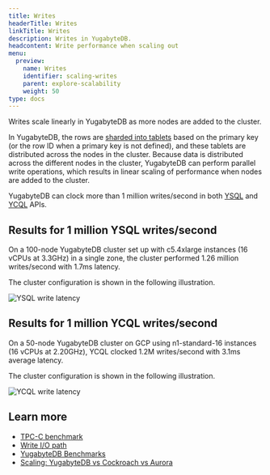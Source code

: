 ```yaml
---
title: Writes
headerTitle: Writes
linkTitle: Writes
description: Writes in YugabyteDB.
headcontent: Write performance when scaling out
menu:
  preview:
    name: Writes
    identifier: scaling-writes
    parent: explore-scalability
    weight: 50
type: docs
---
```


Writes scale linearly in YugabyteDB as more nodes are added to the cluster.

In YugabyteDB, the rows are [sharded into tablets](../sharding-data) based on the primary key (or the row ID when a primary key is not defined), and these tablets are distributed across the nodes in the cluster. Because data is distributed across the different nodes in the cluster, YugabyteDB can perform parallel write operations, which results in linear scaling of performance when nodes are added to the cluster.

YugabyteDB can clock more than 1 million writes/second in both [YSQL](../../../api/ysql/) and [YCQL](../../../api/ycql/) APIs.

## Results for 1 million YSQL writes/second

On a 100-node YugabyteDB cluster set up with c5.4xlarge instances (16 vCPUs at 3.3GHz) in a single zone, the cluster performed 1.26 million writes/second with 1.7ms latency.

The cluster configuration is shown in the following illustration.

![YSQL write latency](https://www.yugabyte.com/wp-content/uploads/2019/09/yugabyte-db-vs-aws-aurora-cockroachdb-benchmarks-5.png)

## Results for 1 million YCQL writes/second

On a 50-node YugabyteDB cluster on GCP using n1-standard-16 instances (16 vCPUs at 2.20GHz), YCQL clocked 1.2M writes/second with 3.1ms average latency.

The cluster configuration is shown in the following illustration.

![YCQL write latency](/images/explore/scalability/ycql_1million_writes.png)

## Learn more

- [TPC-C benchmark](../../../benchmark/tpcc-ysql)
- [Write I/O path](../../../architecture/core-functions/write-path/)
- [YugabyteDB Benchmarks](../../../benchmark)
- [Scaling: YugabyteDB vs Cockroach vs Aurora](https://www.yugabyte.com/blog/yugabytedb-vs-cockroachdb-vs-aurora/)
